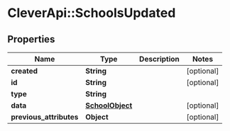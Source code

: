 # CleverApi::SchoolsUpdated

## Properties
Name | Type | Description | Notes
------------ | ------------- | ------------- | -------------
**created** | **String** |  | [optional] 
**id** | **String** |  | [optional] 
**type** | **String** |  | 
**data** | [**SchoolObject**](SchoolObject.md) |  | [optional] 
**previous_attributes** | **Object** |  | [optional] 

